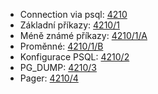 * Connection via psql: [4210](https://github.com/Krummhaus/keg/blob/main/Main/4210.md)
* Základní příkazy: [4210/1](https://github.com/Krummhaus/keg/blob/main/Main/4210_1.md)
* Méně známé příkazy: [4210/1/A](https://github.com/Krummhaus/keg/blob/main/Main/4210_1_A.md)
* Proměnné: [4210/1/B](https://github.com/Krummhaus/keg/blob/main/Main/4210_1_B.md)
* Konfigurace PSQL: [4210/2](https://github.com/Krummhaus/keg/blob/main/Main/4210_2.md)
* PG_DUMP: [4210/3](https://github.com/Krummhaus/keg/blob/main/Main/4210_3.md)
* Pager: [4210/4](https://github.com/Krummhaus/keg/blob/main/Main/4210_4.md)
